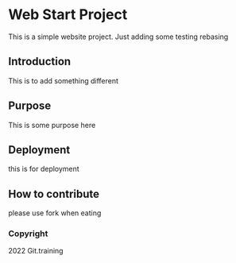 # Web Start Project

This is a simple website project. Just adding some testing rebasing

## Introduction

This is to add something different

## Purpose

This is some purpose here

## Deployment

this is for deployment

## How to contribute

please use fork when eating

### Copyright

2022 Git.training
